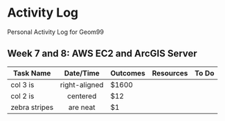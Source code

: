 # Activity Log
Personal Activity Log for Geom99

## Week 7 and 8: AWS EC2 and ArcGIS Server

| Task Name     | Date/Time     | Outcomes | Resources  | To Do |
| ------------- |:-------------:| ---------| ---------- | ----- |
| col 3 is      | right-aligned | $1600    |             
| col 2 is      | centered      |   $12    |
| zebra stripes | are neat      |    $1    |
